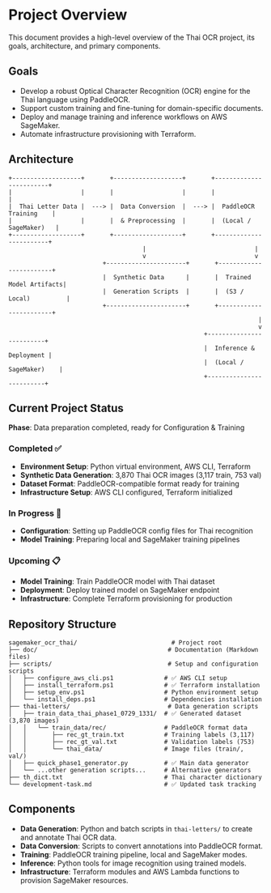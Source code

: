 # Project Overview

This document provides a high-level overview of the Thai OCR project, its goals, architecture, and primary components.

## Goals

- Develop a robust Optical Character Recognition (OCR) engine for the Thai language using PaddleOCR.
- Support custom training and fine-tuning for domain-specific documents.
- Deploy and manage training and inference workflows on AWS SageMaker.
- Automate infrastructure provisioning with Terraform.

## Architecture

```text
+-------------------+       +-------------------+       +------------------------+
|                   |       |                   |       |                        |
|  Thai Letter Data |  ---> |  Data Conversion  |  ---> |  PaddleOCR Training    |
|                   |       |  & Preprocessing  |       |  (Local / SageMaker)   |
+-------------------+       +-------------------+       +------------------------+
                                     |                              |
                                     v                              v
                          +----------------------+       +------------------------+
                          |  Synthetic Data      |       |  Trained Model Artifacts|
                          |  Generation Scripts  |       |  (S3 / Local)          |
                          +----------------------+       +------------------------+
                                                                     |
                                                                     v
                                                      +-------------------------+
                                                      |  Inference & Deployment |
                                                      |  (Local / SageMaker)    |
                                                      +-------------------------+
```

## Current Project Status

**Phase**: Data preparation completed, ready for Configuration & Training

### Completed ✅
- **Environment Setup**: Python virtual environment, AWS CLI, Terraform
- **Synthetic Data Generation**: 3,870 Thai OCR images (3,117 train, 753 val)
- **Dataset Format**: PaddleOCR-compatible format ready for training
- **Infrastructure Setup**: AWS CLI configured, Terraform initialized

### In Progress 🔄
- **Configuration**: Setting up PaddleOCR config files for Thai recognition
- **Model Training**: Preparing local and SageMaker training pipelines

### Upcoming 📋
- **Model Training**: Train PaddleOCR model with Thai dataset
- **Deployment**: Deploy trained model on SageMaker endpoint
- **Infrastructure**: Complete Terraform provisioning for production

## Repository Structure

```text
sagemaker_ocr_thai/                          # Project root
├── doc/                                    # Documentation (Markdown files)
├── scripts/                                # Setup and configuration scripts
│   ├── configure_aws_cli.ps1              # ✅ AWS CLI setup
│   ├── install_terraform.ps1              # ✅ Terraform installation
│   ├── setup_env.ps1                      # Python environment setup
│   └── install_deps.ps1                   # Dependencies installation
├── thai-letters/                           # Data generation scripts
│   ├── train_data_thai_phase1_0729_1331/  # ✅ Generated dataset (3,870 images)
│   │   └── train_data/rec/                # PaddleOCR format data
│   │       ├── rec_gt_train.txt           # Training labels (3,117)
│   │       ├── rec_gt_val.txt             # Validation labels (753)
│   │       └── thai_data/                 # Image files (train/, val/)
│   ├── quick_phase1_generator.py          # ✅ Main data generator
│   └── ...other generation scripts...     # Alternative generators
├── th_dict.txt                            # Thai character dictionary
└── development-task.md                    # ✅ Updated task tracking
```

## Components

- **Data Generation**: Python and batch scripts in `thai-letters/` to create and annotate Thai OCR data.
- **Data Conversion**: Scripts to convert annotations into PaddleOCR format.
- **Training**: PaddleOCR training pipeline, local and SageMaker modes.
- **Inference**: Python tools for image recognition using trained models.
- **Infrastructure**: Terraform modules and AWS Lambda functions to provision SageMaker resources.
